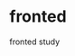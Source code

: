 <!--
 * @Software: Visual Studio Code
 * @Author: StudentCWZ
 * @Email: StudentCWZ@outlook.com
 * @Date: 2023-09-26 15:59:05
 * @Last Modified by: StudentCWZ
 * @Description: README.md
-->

# fronted

fronted study

